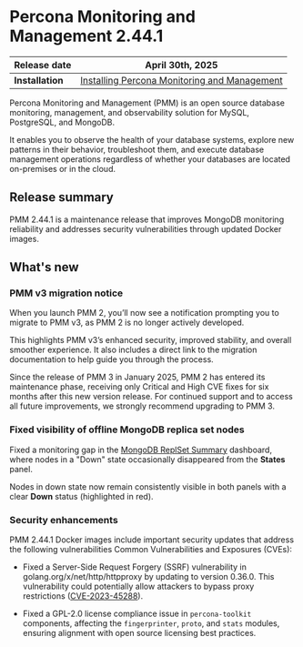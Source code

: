 # Percona Monitoring and Management 2.44.1

| **Release date** | April 30th, 2025                                                                                   |
| -----------------| ----------------------------------------------------------------------------------------------- |
| **Installation** | [Installing Percona Monitoring and Management](../quickstart/index.md) |

Percona Monitoring and Management (PMM) is an open source database monitoring, management, and observability solution for MySQL, PostgreSQL, and MongoDB.

It enables you to observe the health of your database systems, explore new patterns in their behavior, troubleshoot them, and execute database management operations regardless of whether your databases are located on-premises or in the cloud.

## Release summary

PMM 2.44.1 is a maintenance release that improves MongoDB monitoring reliability and addresses security vulnerabilities through updated Docker images.

## What's new

### PMM v3 migration notice

When you launch PMM 2, you’ll now see a notification prompting you to migrate to PMM v3, as PMM 2 is no longer actively developed.

This highlights PMM v3’s enhanced security, improved stability, and overall smoother experience. It also includes a direct link to the migration documentation to help guide you through the process.

Since the release of PMM 3 in January 2025, PMM 2 has entered its maintenance phase, receiving only Critical and High CVE fixes for six months after this new version release. For continued support and to access all future improvements, we strongly recommend upgrading to PMM 3.

### Fixed visibility of offline MongoDB replica set nodes

Fixed a monitoring gap in the [MongoDB ReplSet Summary](../details/dashboards/dashboard-replsetsummary.md) dashboard, where nodes in a "Down" state occasionally disappeared from the **States** panel.

Nodes in down state now remain consistently visible in both panels with a clear **Down** status (highlighted in red).

### Security enhancements

PMM 2.44.1 Docker images include important security updates that address the following vulnerabilities Common Vulnerabilities and Exposures (CVEs):

- Fixed a Server-Side Request Forgery (SSRF) vulnerability in golang.org/x/net/http/httpproxy by updating to version 0.36.0. This vulnerability could potentially allow attackers to bypass proxy restrictions ([CVE-2023-45288](https://security.snyk.io/vuln/SNYK-GOLANG-GOLANGORGXNETHTTPHTTPPROXY-9058601)).

- Fixed a GPL-2.0 license compliance issue in `percona-toolkit` components, affecting the `fingerprinter`, `proto`, and `stats` modules, ensuring alignment with open source licensing best practices.